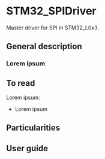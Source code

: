 # STM32_SPIDriver
Master driver for SPI in STM32_L0x3.

## General description

### Lorem ipsum

## To read
Lorem ipsum:
- Lorem ipsum

## Particularities

## User guide
